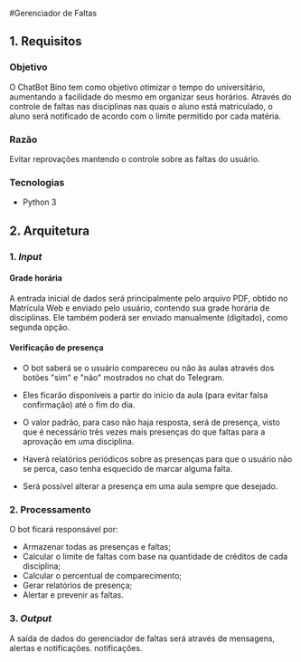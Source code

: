 #Gerenciador de Faltas

## 1. Requisitos

### Objetivo

O ChatBot Bino tem como objetivo otimizar o tempo do universitário, aumentando a facilidade do mesmo em organizar seus horários. Através do controle de faltas nas disciplinas nas quais o aluno está matriculado, o aluno será notificado de acordo com o limite permitido por cada matéria.

### Razão
Evitar reprovações mantendo o controle sobre as faltas do usuário.

### Tecnologias

- Python 3

## 2. Arquitetura

### 1. *Input*

#### Grade horária
A entrada inicial de dados será principalmente pelo arquivo PDF, obtido no Matrícula Web e enviado pelo usuário, contendo sua grade horária de disciplinas. Ele também poderá ser enviado manualmente (digitado), como segunda opção.

#### Verificação de presença

- O bot saberá se o usuário compareceu ou não às aulas através dos botões "sim" e "não" mostrados no chat do Telegram.

 - Eles ficarão disponíveis a partir do início da aula (para evitar falsa confirmação) até o fim do dia.

 - O valor padrão, para caso não haja resposta, será de presença, visto que é necessário três vezes mais presenças do que faltas para a aprovação em uma disciplina.

- Haverá relatórios periódicos sobre as presenças para que o usuário não se perca, caso tenha esquecido de marcar alguma falta.

- Será possível alterar a presença em uma aula sempre que desejado.

### 2. Processamento
O bot ficará responsável por:

- Armazenar todas as presenças e faltas;
- Calcular o limite de faltas com base na quantidade de créditos de cada disciplina;
- Calcular o percentual de comparecimento;
- Gerar relatórios de presença;
- Alertar e prevenir as faltas.

### 3. *Output*
A saída de dados do gerenciador de faltas será através de mensagens, alertas e notificações. notificações.